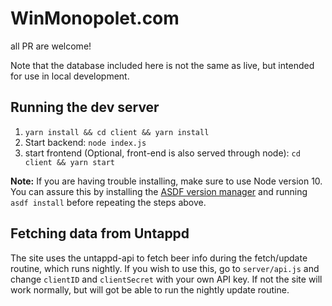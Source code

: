 # WinMonopolet.com

all PR are welcome!

Note that the database included here is not the same as live, but intended for use in local development.

## Running the dev server
1. `yarn install && cd client && yarn install`
2. Start backend: `node index.js`
3. start frontend (Optional, front-end is also served through node): `cd client && yarn start`

**Note:** If you are having trouble installing, make sure to use Node version 10. 
You can assure this by installing the [ASDF version manager](https://asdf-vm.com/) 
and running `asdf install` before repeating the steps above.

## Fetching data from Untappd
The site uses the untappd-api to fetch beer info during the fetch/update routine, which runs nightly. 
If you wish to use this, go to `server/api.js` and change `clientID` and `clientSecret` with your own API key. If not the site will work normally, but will got be able to run the nightly update routine.

